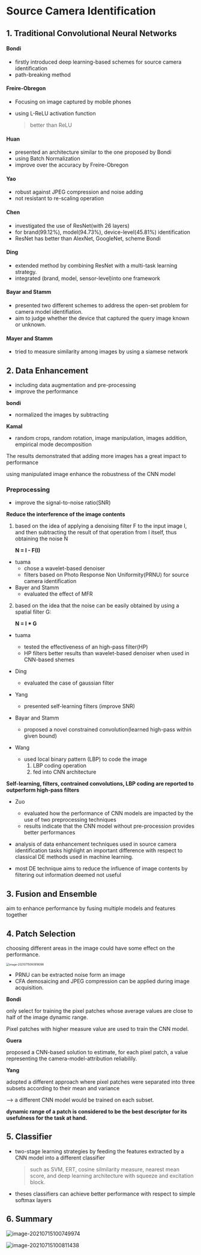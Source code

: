 # Source Camera Identification

## 1. Traditional Convolutional Neural Networks



#### Bondi

+ firstly introduced deep learning-based schemes for source camera identification
+ path-breaking method 



#### Freire-Obregon

+ Focusing on image captured by mobile phones

+ using L-ReLU activation function

  > better than ReLU



#### Huan

+ presented an architecture similar to the one proposed by Bondi
+ using Batch Normalization
+ improve over the accuracy by Freire-Obregon



#### Yao

+ robust against JPEG compression and noise adding
+ not resistant to re-scaling operation



#### Chen

+ investigated the use of ResNet(with 26 layers)
+ for brand(99.12%), model(94.73%), device-level(45.81%) identification
+ ResNet has better than AlexNet, GoogleNet, scheme Bondi



#### Ding

+ extended method by combining ResNet with a multi-task learning strategy.
+ integrated (brand, model, sensor-level)into one framework



#### Bayar and Stamm 

+ presented two different schemes to address the open-set problem for camera model identifiation.
+ aim to judge whether the device that captured the query image known or unknown.



#### Mayer and Stamm

+ tried to measure similarity among images by using a siamese network



## 2. Data Enhancement

+ including data augmentation and pre-processing
+ improve the performance

**bondi**

+ normalized the images by subtracting

**Kamal**

+ random crops, random rotation, image manipulation, images addition, empirical mode decomposition



The results demonstrated that adding more images has a great impact to performance

using manipulated image enhance the robustness of the CNN model



### Preprocessing

+ improve the signal-to-noise ratio(SNR)

**Reduce the interference of the image contents**

1. based on the idea of applying a denoising filter F  to the input image I, and then subtracting the result of that operation from I itself, thus obtaining the noise N

   **N = I - F(I)**

+ tuama
  + chose a wavelet-based denoiser
  + filters based on Photo Response Non Uniformity(PRNU) for source camera identification
+ Bayer and Stamm
  + evaluated the effect of MFR



2. based on the idea that the noise can be easily obtained by using a spatial filter G:

   **N = I * G**

+ tuama
  + tested the effectiveness of an high-pass filter(HP)
  + HP filters better results than wavelet-based denoiser when used in CNN-based shemes
+ Ding
  + evaluated the case of gaussian filter

+ Yang
  + presented self-learning filters (improve SNR)
+ Bayar and Stamm 
  + proposed a novel constrained convolution(learned high-pass within given bound)
+ Wang 
  + used local binary pattern (LBP) to code the image
    1. LBP coding operation 
    2. fed into CNN architecture

**Self-learning, filters, contrained convolutions, LBP coding are reported to outperform high-pass filters**



+ Zuo
  + evaluated how the performance of CNN models are impacted by the use of two preprocessing techniques
  + results indicate that the CNN model without pre-procession provides better performances
+ analysis of data enhancement techniques used in source camera identification tasks highlight an important difference with respect to classical DE methods used in machine learning.

+ most DE technique aims to reduce the influence of image contents by filtering out information deemed not useful



## 3. Fusion and Ensemble

aim to enhance performance by fusing multiple models and features together





## 4. Patch Selection

choosing different areas in the image could have some effect on the performance.

<img src="C:\Users\User\AppData\Roaming\Typora\typora-user-images\image-20210715093918098.png" alt="image-20210715093918098" style="zoom: 50%;" />





+ PRNU can be extracted noise form an image 
+ CFA demosaicing and JPEG compression can be applied during image acquisition.



**Bondi**

only select for training the pixel patches whose average values are close to half of the image dynamic range.

Pixel patches with higher measure value are used to train the CNN model.



**Guera**

proposed a CNN-based solution to estimate, for each pixel patch, a value representing the camera-model-attribution reliabilily.



**Yang**

adopted a different approach where pixel patches were separated into three subsets according to their mean and variance

--> a different CNN model would be trained on each subset.



**dynamic range of a patch is considered to be the best descriptor for its usefulness for the task at hand.**





## 5. Classifier

+ two-stage learning strategies by feeding the features extracted by a CNN model into a different classifier 

  > such as SVM, ERT, cosine silmilarity measure, nearest mean score, and deep learning architecture with squeeze and excitation block.

+ theses classifiers can achieve better performance with respect to simple softmax layers



## 6. Summary







![image-20210715100749974](C:\Users\User\AppData\Roaming\Typora\typora-user-images\image-20210715100749974.png)

![image-20210715100811438](C:\Users\User\AppData\Roaming\Typora\typora-user-images\image-20210715100811438.png)
